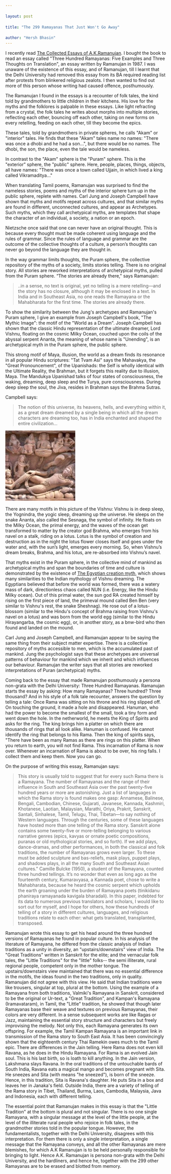 ```yaml
---

layout: post

title: "The 299 Ramayanas That Just Won't Go Away"

author: "Hersh Bhasin"
---
```


I recently read [The Collected Essays of A.K.Ramanujan](https://www.amazon.com/Collected-Essays-Ramanujan-Oxford-Paperbacks/dp/0195668960). I bought the book to read an essay called "Three Hundred Ramayanas: Five Examples and Three Thoughts on Translation", an essay written by Ramanujan in 1987. I was unaware of the existence of this essay, and of Ramanujan, till I learnt that the Delhi University had removed this essay from its BA required reading list after protests from blinkered religious zealots. I then wanted to find out more of this person whose writing had caused offence, posthumously.

The Ramanujan I found in the essays is a recounter of folk tales, the kind told by grandmothers to little children in their kitchens.  His  love for the myths and the folklores is palpable in these essays. Like light refracting from a crystal, the folk tales he writes about morphs into multiple stories, reflecting each other,  bouncing off each other, taking on new forms on every retelling, feeding on each other, till they become the epics.

These tales, told by grandmothers in private spheres, he calls "Akam" or "interior" tales. He finds that these "Akam" tales name no names: "There was once a dhobi and he had a son…", but there would be no names. The dhobi, the son, the place, even the tale would be nameless.

In contrast to the "Akam" sphere is the "Puram" sphere. This is the "exterior" sphere, the "public" sphere. Here, people, places, things, objects, all have names: "There was once a town called Ujjain, in which lived a king called Vikramaditya…"

When translating Tamil poems, Ramanujan was surprised to find the nameless stories, poems and myths of the interior sphere turn up in the public sphere, replete with names. Carl Jung and Joseph Campbell have shown that myths and motifs repeat across cultures, and that similar myths are found in different, unconnected cultures, and appear as Archetypes. Such myths, which they call archetypical myths, are templates that shape the character of an individual, a society, a nation or an epoch.

Nietzsche once said that one can never have an original thought. This is because every thought must be made coherent using language and the rules of grammar. Since the rules of language and grammar are the outcome of the collective thoughts of a culture, a person’s thoughts can never go beyond the language they are thought in.

In the way grammar limits thoughts, the Puram sphere, the collective repository of the myths of a society, limits stories telling. There is no original story. All stories are reworked interpretations of archetypical myths, pulled from the Puram sphere. “The stories are already there," says Ramanujan:

> ..in a sense, no text is original, yet no telling is a mere retelling—and the story has no closure, although it may be enclosed in a text. In India and in Southeast Asia, no one reads the Ramayana or the Mahabharata for the first time. The stories are already there.

To show the similarity between the Jung's  archetypes and Ramanujan's Puram sphere, I give an example from Joseph Campbell's book, "The Mythic Image": the motif of the "World as a Dream". Joseph Campbell has shown that the classic Hindu representation of the ultimate dreamer, Lord Vishnu, floating on the cosmic Milky Ocean, couched upon the coils of the abyssal serpent Ananta, the meaning of whose name is "Unending", is an archetypical myth in the Puram sphere, the public sphere.

This  strong motif of Maya, illusion, the world as a dream  finds its resonance in all popular Hindu scriptures: "Tat Tvam Asi" says the Mahavakya, the "Great Pronouncement", of the Upanishads: the Self is wholly identical with the Ultimate Reality, the Brahman, but it forgets this reality due to illusion, Maya. The Mandukya Upanishad talks of four states of consciousness, the waking, dreaming, deep sleep and the Turya, pure consciousness. During deep sleep the soul, the Jiva, resides in Brahman says the Brahma Sutras.

Campbell says:

> The notion of this universe, its heavens, hells, and everything within it, as a great dream dreamed by a single being in which all the dream characters are dreaming too, has in India enchanted and shaped the entire civilization…

![img](/assets/ramayana_1.jpg)

There are many motifs in this picture of the Vishnu: Vishnu is in deep sleep, the Yognindra, the yogic sleep, dreaming up the universe. He sleeps on the snake Ananta, also called the Sesnaga, the symbol of infinity. He floats on the Milky Ocean, the primal energy, and the waves of the ocean get transformed to matter by the creator god Brahma, who emerges from his navel on a stalk, riding on a lotus. Lotus is the symbol of creation and destruction as in the night the lotus flower closes itself and goes under the water and, with the sun’s light, emerges every morning. So, when Vishnu’s dream breaks, Brahma, and his lotus, are re-absorbed into Vishnu’s navel.

 That myths exist in the Puram sphere, in the collective mind of mankind as archetypical myths and span the boundaries of time and culture is demonstrated by the existence of  [The Egyptian creation myth](http://www.touregypt.net/featurestories/nun.htm), which shows many similarities to the Indian mythology of Vishnu dreaming. The Egyptians believed that before the world was formed, there was a watery mass of dark, directionless chaos called NUN (i.e. Energy, like the Hindu Milky ocean). Out of this primal water, the sun god RA created himself by rising on the first piece of land, the primeval mound called Ben Ben (very similar to Vishnu's rest, the snake Sheshnag). He rose out of a lotus-blossom (similar to the Hindu's concept of Brahma raising from Vishnu's navel on a lotus) and was born from the world egg (similar to the Hindu Hirayangarba, the cosmic egg), or, in another story, as a bnw-bird who then found and landed on the mound.

Carl Jung and Joseph Campbell, and Ramanujan appear to be saying the same thing from their subject matter expertise. There is a collective repository of myths accessible to men, which is the accumulated past of mankind. Jung the psychologist  says that these archetypes are universal patterns of behaviour for mankind which we inherit and which influences our behaviour. Ramanujan the writer says that all stories are reworked interpretations of Puran (archetypical) myths.

Coming back to the essay that made Ramanujan posthumously a persona non-grata with the Delhi University: Three Hundred Ramayanas. Ramanujan starts the essay by asking: How many Ramayanas? Three hundred? Three thousand? And in his style of a folk tale recounter, answers the question by telling a tale: Once Rama was sitting on his throne and his ring slipped off. On touching the ground, it made a hole and disappeared. Hanuman, who had the power to become the smallest of the small, took a tiny form and went down the hole. In the netherworld, he meets the King of Spirits and asks for the ring. The king brings him a platter on which there are thousands of rings that all look alike. Hanuman is confused. He cannot identify the ring that belongs to his Rama. Then the king of spirits says, "There have been as many Ramas as there are rings on this platter. When you return to earth, you will not find Rama. This incarnation of Rama is now over. Whenever an incarnation of Rama is about to be over, his ring falls. I collect them and keep them. Now you can go.

On the purpose of writing this essay, Ramanujan says:

> This story is usually told to suggest that for every such Rama there is a Ramayana. The number of Ramayanas and the range of their influence in South and Southeast Asia over the past twenty-five hundred years or more are astonishing. Just a list of languages in which the Rama story is found makes one gasp: Annamese, Balinese, Bengali, Cambodian, Chinese, Gujarati, Javanese, Kannada, Kashmiri, Khotanese, Laotian, Malaysian, Marathi, Oriya, Prakrit, Sanskrit, Santali, Sinhalese, Tamil, Telugu, Thai, Tibetan—to say nothing of Western languages. Through the centuries, some of these languages have hosted more than one telling of the Rama story. Sanskrit alone contains some twenty-five or more-telling belonging to various narrative genres (epics, kavyas or ornate poetic compositions, puranas or old mythological stories, and so forth). If we add plays, dance-dramas, and other performances, in both the classical and folk traditions, the number of Ramayanas grows even larger. To these must be added sculpture and bas-reliefs, mask plays, puppet plays, and shadows plays, in all the many South and Southeast Asian cultures." Camille Bulcke (1950), a student of the Ramayana, counted three hundred tellings. It’s no wonder that even as long ago as the fourteenth century, Kumaravyasa, a Kannada poet, chose to write a Mahabharata, because he heard the cosmic serpent which upholds the earth groaning under the burden of Ramayana poets (tinikidanu phaniraya ramayanada kavigala bharadali). In this paper, indebted for its data to numerous previous translators and scholars, I would like to sort out for myself, and I hope for others, how these hundreds of telling of a story in different cultures, languages, and religious traditions relate to each other: what gets translated, transplanted, transposed.

Ramanujan wrote this essay to get his head around the three hundred versions of Ramayanas he found in popular culture. In his analysis of the literature of Ramayana, he differed from the classic analysis of Indian traditions as a unity in diversity, an "upstairs/downstairs" view of India. The "Great Traditions" written in Sanskrit for the elite; and the vernacular folk tales, the "Little Traditions" for the "little" folks-- the semi illiterate, rural regional people, competent only in the mother tongue. The upstairs/downstairs view maintained that there was no essential difference in the motifs, the ideas found in the two traditions, only in quality. Ramanujan did not agree with this view. He said that Indian traditions were like trousers, singular at top, plural at the bottom. Using the example of a Ramayana from both traditions, Valmiki's Ramayana in Sanskrit, considered to be the original or Ur-text, a "Great Tradition", and Kampan's Ramayana (Iramavataram), in Tamil, the "Little" tradition, he showed that though later Ramayanas base their weave and textures on previous Ramayanas, their colors are very different. In a sense subsequent works are like Ragas or Jazz, maintaining the essential story structure and characters but freely improvising the melody. Not only this, each Ramayana generates its own offspring. For example, the Tamil Kampan Ramayana is an important link in transmission of the Rama story to South East Asia. It has been convincingly shown that the eighteenth century Thai Ramekin owes much to the Tamil epic. There are differences in the Jain telling. Here Rama does not even kill Ravana, as he does in the Hindu Ramayana. For Rama is an evolved Jain soul. This is his last birth, so is loath to kill anything. In the Jain version, Lakshmana slays Ravana. In the oral traditions of the untouchable bards of South India, Ravana eats a magical mango and becomes pregnant with Sita. He sneezes and Sita (with means "he sneezed"), is born of the sneeze. Hence, in this tradition, Sita is Ravana's daughter. He puts Sita in a box and leaves her in Janaka's field. Outside India, there are a variety of telling of the Rama story in Tibet, Thailand, Burma, Laos, Cambodia, Malaysia, Java and Indonesia, each with different telling.

The essential point that Ramanujan makes in this essay is that the "Little Tradition" at the bottom is plural and not singular. There is no one single Ramayana, with a singular message at the level of the little people, at the level of the illiterate rural people who rejoice in folk tales, in the grandmother stories told in the popular tongue. However, the fundamentalists, together with the Delhi University, disagrees with this interpretation. For them there is only a single interpretation, a single message that the Ramayana conveys, and all the other Ramayanas are mere blemishes, for which A.K Ramanujan is to be held personally responsible for bringing to light. Hence A.K. Ramanujan is persona non-grata with the Delhi University, and the hardliners, and hence he, together with the 299 other Ramayanas are to be erased and blotted from memory.